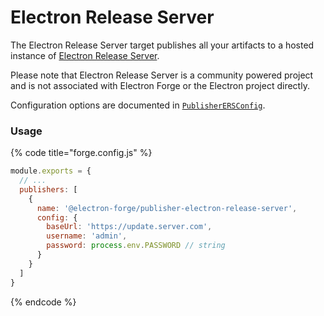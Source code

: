 # Electron Release Server

The Electron Release Server target publishes all your artifacts to a hosted instance of [Electron Release Server](https://github.com/ArekSredzki/electron-release-server).

Please note that Electron Release Server is a community powered project and is not associated with Electron Forge or the Electron project directly.

Configuration options are documented in [`PublisherERSConfig`](https://js.electronforge.io/interfaces/_electron_forge_publisher_electron_release_server.PublisherERSConfig.html).

### Usage

{% code title="forge.config.js" %}
```javascript
module.exports = {
  // ...
  publishers: [
    {
      name: '@electron-forge/publisher-electron-release-server',
      config: {
        baseUrl: 'https://update.server.com',
        username: 'admin',
        password: process.env.PASSWORD // string
      }
    }
  ]
}
```
{% endcode %}
